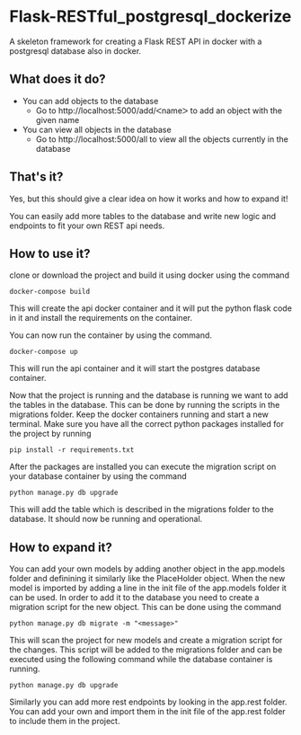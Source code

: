 # Flask-RESTful_postgresql_dockerize
A skeleton framework for creating a Flask REST API in docker with a postgresql database also in docker.

## What does it do?
- You can add objects to the database
  - Go to http://localhost:5000/add/ᐸnameᐳ to add an object with the given name
- You can view all objects in the database
  - Go to http://localhost:5000/all to view all the objects currently in the database
## That's it?
Yes, but this should give a clear idea on how it works and how to expand it! 

You can easily add more tables to the database and write new logic and endpoints to fit your own REST api needs.
## How to use it?
clone or download the project and build it using docker using the command
```
docker-compose build
```
This will create the api docker container and it will put the python flask code in it and install the requirements on the container.

You can now run the container by using the command.
```
docker-compose up
```
This will run the api container and it will start the postgres database container. 

Now that the project is running and the database is running we want to add the tables in the database. This can be done by running the scripts in the migrations folder. Keep the docker containers running and start a new terminal. Make sure you have all the correct python packages installed for the project by running
```
pip install -r requirements.txt
```
After the packages are installed you can execute the migration script on your database container by using the command
```
python manage.py db upgrade
```
This will add the table which is described in the migrations folder to the database.
It should now be running and operational.
## How to expand it?
You can add your own models by adding another object in the app.models folder and definining it similarly like the PlaceHolder object.
When the new model is imported by adding a line in the init file of the app.models folder it can be used. 
In order to add it to the database you need to create a migration script for the new object. This can be done using the command
```
python manage.py db migrate -m "<message>"
```
This will scan the project for new models and create a migration script for the changes. This script will be added to the migrations folder and can be executed using the following command while the database container is running.
```
python manage.py db upgrade
```
Similarly you can add more rest endpoints by looking in the app.rest folder. You can add your own and import them in the init file of the app.rest folder to include them in the project.
